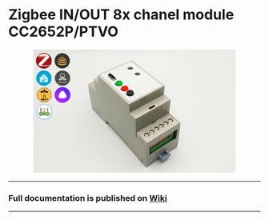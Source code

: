 # Zigbee IN/OUT 8x chanel module CC2652P/PTVO

<div align="center">
<img width="80%" src="./images/IO8x_wiki.jpg">
</div>

---

### Full documentation is published on [Wiki](https://github.com/DIYZi/RFS_CC2652_IO8X/wiki)

---
